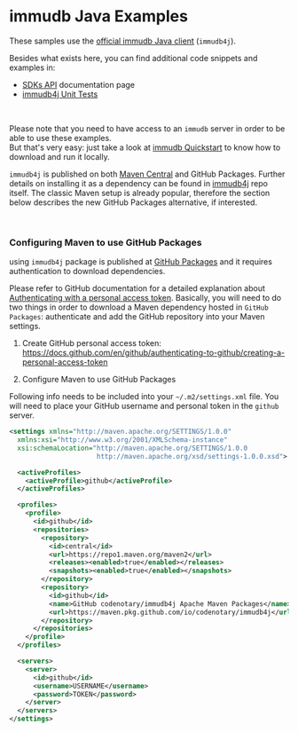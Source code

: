 # immudb Java Examples

These samples use the [official immudb Java client] (`immudb4j`).

[Official immudb Java client]: https://github.com/codenotary/immudb4j

Besides what exists here, you can find additional code snippets and examples in:
- [SDKs API](https://docs.immudb.io/master/develop/reading.html) documentation page
- [immudb4j Unit Tests](https://github.com/codenotary/immudb4j/tree/master/src/test/java/io/codenotary/immudb4j)

<br/>

Please note that you need to have access to an `immudb` server in order to be able to use these examples.<br/>
But that's very easy: just take a look at [immudb Quickstart](https://docs.immudb.io/master/getstarted/quickstart.html) to know how to download and run it locally.

`immudb4j` is published on both [Maven Central](https://search.maven.org/artifact/io.codenotary/immudb4j) and GitHub Packages. 
Further details on installing it as a dependency can be found in [immudb4j](https://github.com/codenotary/immudb4j) repo itself. 
The classic Maven setup is already popular, therefore the section below describes the new GitHub Packages alternative, if interested.

<br/>

### Configuring Maven to use GitHub Packages

using `immudb4j` package is published at [GitHub Packages] and it requires authentication to download dependencies.

[GitHub Packages]: https://docs.github.com/en/packages

Please refer to GitHub documentation for a detailed explanation about [Authenticating with a personal access token]. 
Basically, you will need to do two things in order to download a Maven dependency hosted in `GitHub Packages`: authenticate and add the GitHub repository into your Maven settings.

[Authenticating with a personal access token]: https://docs.github.com/en/packages/using-github-packages-with-your-projects-ecosystem/configuring-apache-maven-for-use-with-github-packages

1. Create GitHub personal access token: https://docs.github.com/en/github/authenticating-to-github/creating-a-personal-access-token

2. Configure Maven to use GitHub Packages

Following info needs to be included into your `~/.m2/settings.xml` file. You will need to place your GitHub username and personal token in the `github` server.

```xml
<settings xmlns="http://maven.apache.org/SETTINGS/1.0.0"
  xmlns:xsi="http://www.w3.org/2001/XMLSchema-instance"
  xsi:schemaLocation="http://maven.apache.org/SETTINGS/1.0.0
                      http://maven.apache.org/xsd/settings-1.0.0.xsd">

  <activeProfiles>
    <activeProfile>github</activeProfile>
  </activeProfiles>

  <profiles>
    <profile>
      <id>github</id>
      <repositories>
        <repository>
          <id>central</id>
          <url>https://repo1.maven.org/maven2</url>
          <releases><enabled>true</enabled></releases>
          <snapshots><enabled>true</enabled></snapshots>
        </repository>
        <repository>
          <id>github</id>
          <name>GitHub codenotary/immudb4j Apache Maven Packages</name>
          <url>https://maven.pkg.github.com/io/codenotary/immudb4j</url>
        </repository>
      </repositories>
    </profile>
  </profiles>

  <servers>
    <server>
      <id>github</id>
      <username>USERNAME</username>
      <password>TOKEN</password>
    </server>
  </servers>
</settings>
```
